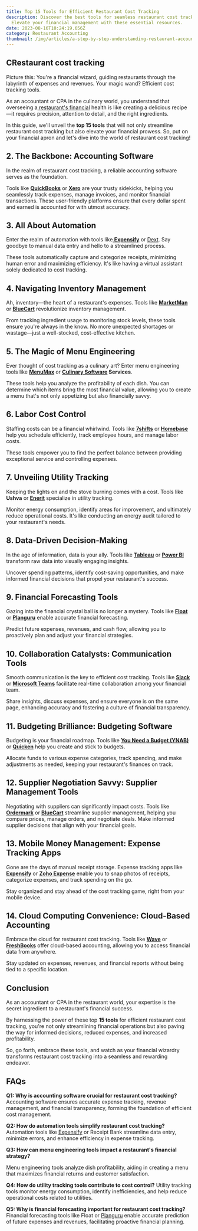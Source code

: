 ```yaml
---
title: Top 15 Tools for Efficient Restaurant Cost Tracking
description: Discover the best tools for seamless restaurant cost tracking.
  Elevate your financial management with these essential resources.
date: 2023-08-16T10:24:19.656Z
category: Restaurant Accounting
thumbnail: /img/articles/a-step-by-step-understanding-restaurant-accounting.png
---
```

## CRestaurant cost tracking

Picture this: You're a financial wizard, guiding restaurants through the labyrinth of expenses and revenues. Your magic wand? Efficient cost tracking tools. 

As an accountant or CPA in the culinary world, you understand that overseeing a[ restaurant's financial](https://www.ambitkpo.com/article/how-to-conduct-financial-analysis-for-your-restaurant) health is like creating a delicious recipe—it requires precision, attention to detail, and the right ingredients. 

In this guide, we'll unveil the **top 15 tools** that will not only streamline restaurant cost tracking but also elevate your financial prowess. So, put on your financial apron and let's dive into the world of restaurant cost tracking!

## 2. The Backbone: Accounting Software

In the realm of restaurant cost tracking, a reliable accounting software serves as the foundation. 

Tools like **[QuickBooks](https://quickbooks.intuit.com/)** or **[Xero](https://www.xero.com/)** are your trusty sidekicks, helping you seamlessly track expenses, manage invoices, and monitor financial transactions. These user-friendly platforms ensure that every dollar spent and earned is accounted for with utmost accuracy.

## 3. All About Automation

Enter the realm of automation with tools like[ **Expensify**](https://www.expensify.com/) or [Dext](https://dext.com/en/receipt-bank). Say goodbye to manual data entry and hello to a streamlined process. 

These tools automatically capture and categorize receipts, minimizing human error and maximizing efficiency. It's like having a virtual assistant solely dedicated to cost tracking.

## 4. Navigating Inventory Management

Ah, inventory—the heart of a restaurant's expenses. Tools like **[MarketMan](https://www.marketman.com/)** or **[BlueCart](https://www.bluecart.com/)** revolutionize inventory management. 

From tracking ingredient usage to monitoring stock levels, these tools ensure you're always in the know. No more unexpected shortages or wastage—just a well-stocked, cost-effective kitchen.

## 5. The Magic of Menu Engineering

Ever thought of cost tracking as a culinary art? Enter menu engineering tools like **[MenuMax](https://www.menumax.com/)** or **[Culinary Software](https://www.cheftec.com/) Services**. 

These tools help you analyze the profitability of each dish. You can determine which items bring the most financial value, allowing you to create a menu that's not only appetizing but also financially savvy.

## 6. Labor Cost Control

Staffing costs can be a financial whirlwind. Tools like **[7shifts](https://www.7shifts.com/)** or **[Homebase](https://joinhomebase.com/)** help you schedule efficiently, track employee hours, and manage labor costs. 

These tools empower you to find the perfect balance between providing exceptional service and controlling expenses.

## 7. Unveiling Utility Tracking

Keeping the lights on and the stove burning comes with a cost. Tools like **Ushva** or **[Enerit](https://enerit.com/)** specialize in utility tracking. 

Monitor energy consumption, identify areas for improvement, and ultimately reduce operational costs. It's like conducting an energy audit tailored to your restaurant's needs.

## 8. Data-Driven Decision-Making

In the age of information, data is your ally. Tools like **[Tableau](https://www.tableau.com/)** or **[Power BI](https://powerbi.microsoft.com/en-in/)** transform raw data into visually engaging insights. 

Uncover spending patterns, identify cost-saving opportunities, and make informed financial decisions that propel your restaurant's success.

## 9. Financial Forecasting Tools

Gazing into the financial crystal ball is no longer a mystery. Tools like **[Float](https://www.float.com/)** or **[Planguru](https://www.planguru.com/)** enable accurate financial forecasting. 

Predict future expenses, revenues, and cash flow, allowing you to proactively plan and adjust your financial strategies.

## 10. Collaboration Catalysts: Communication Tools

Smooth communication is the key to efficient cost tracking. Tools like **[Slack](https://slack.com/intl/en-in)** or **[Microsoft Teams](https://www.microsoft.com/en-in/microsoft-teams/)** facilitate real-time collaboration among your financial team. 

Share insights, discuss expenses, and ensure everyone is on the same page, enhancing accuracy and fostering a culture of financial transparency.

## 11. Budgeting Brilliance: Budgeting Software

Budgeting is your financial roadmap. Tools like **[You Need a Budget (YNAB)](https://www.ynab.com/)** or **[Quicken](https://www.quicken.com/)** help you create and stick to budgets. 

Allocate funds to various expense categories, track spending, and make adjustments as needed, keeping your restaurant's finances on track.

## 12. Supplier Negotiation Savvy: Supplier Management Tools

Negotiating with suppliers can significantly impact costs. Tools like **[Ordermark](https://www.ordermark.com/)** or **[BlueCart](https://www.bluecart.com/)** streamline supplier management, helping you compare prices, manage orders, and negotiate deals. Make informed supplier decisions that align with your financial goals.

## 13. Mobile Money Management: Expense Tracking Apps

Gone are the days of manual receipt storage. Expense tracking apps like **[Expensify](https://www.expensify.com/)** or **[Zoho Expense](https://www.zoho.com/expense/)** enable you to snap photos of receipts, categorize expenses, and track spending on the go. 

Stay organized and stay ahead of the cost tracking game, right from your mobile device.

## 14. Cloud Computing Convenience: Cloud-Based Accounting

Embrace the cloud for restaurant cost tracking. Tools like **[Wave](https://www.waveapps.com/)** or **[FreshBooks](https://www.freshbooks.com/)** offer cloud-based accounting, allowing you to access financial data from anywhere. 

Stay updated on expenses, revenues, and financial reports without being tied to a specific location.

## Conclusion

As an accountant or CPA in the restaurant world, your expertise is the secret ingredient to a restaurant's financial success. 

By harnessing the power of these top **15 tools** for efficient restaurant cost tracking, you're not only streamlining financial operations but also paving the way for informed decisions, reduced expenses, and increased profitability. 

So, go forth, embrace these tools, and watch as your financial wizardry transforms restaurant cost tracking into a seamless and rewarding endeavor.

## FAQs

**Q1: Why is accounting software crucial for restaurant cost tracking?** 
Accounting software ensures accurate expense tracking, revenue management, and financial transparency, forming the foundation of efficient cost management.

**Q2: How do automation tools simplify restaurant cost tracking?** 
Automation tools like [Expensify](https://www.expensify.com/) or Receipt Bank streamline data entry, minimize errors, and enhance efficiency in expense tracking.

**Q3: How can menu engineering tools impact a restaurant's financial strategy?** 

Menu engineering tools analyze dish profitability, aiding in creating a menu that maximizes financial returns and customer satisfaction.

**Q4: How do utility tracking tools contribute to cost control?** 
Utility tracking tools monitor energy consumption, identify inefficiencies, and help reduce operational costs related to utilities.

**Q5: Why is financial forecasting important for restaurant cost tracking?** 
Financial forecasting tools like Float or [Planguru](https://www.planguru.com/) enable accurate prediction of future expenses and revenues, facilitating proactive financial planning.